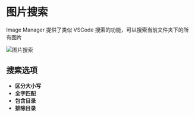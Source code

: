 # 图片搜索

Image Manager 提供了类似 VSCode 搜索的功能，可以搜索当前文件夹下的所有图片

![图片搜索](./images/search.png)

## 搜索选项

- **区分大小写**
- **全字匹配**
- **包含目录**
- **排除目录**
